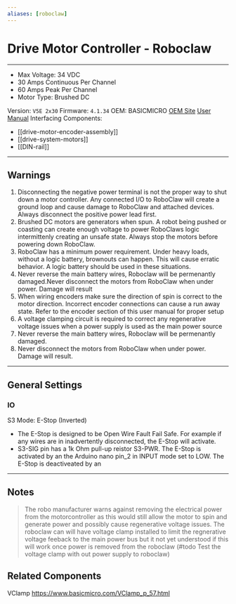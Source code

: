 ```yaml
---
aliases: [roboclaw]
---
```


# Drive Motor Controller - Roboclaw
---
- Max Voltage: 34 VDC
- 30 Amps Continuous Per Channel
- 60 Amps Peak Per Channel
- Motor Type: Brushed DC

Version: `V5E 2x30`
Firmware: `4.1.34`
OEM: BASICMICRO
[OEM Site](https://www.basicmicro.com/RoboClaw-2x30A-Motor-Controller_p_9.html)
[User Manual](https://downloads.basicmicro.com/docs/roboclaw_user_manual.pdf)
Interfacing Components:
- [[drive-motor-encoder-assembly]]
- [[drive-system-motors]]
- [[DIN-rail]]

---

## Warnings
1. Disconnecting the negative power terminal is not the proper way to shut down a motor controller. Any connected I/O to RoboClaw will create a ground loop and cause damage to RoboClaw and attached devices. Always disconnect the positive power lead first.
2. Brushed DC motors are generators when spun. A robot being pushed or coasting can create enough voltage to power RoboClaws logic intermittenly creating an unsafe state. Always stop the motors before powering down RoboClaw.
3. RoboClaw has a minimum power requirement. Under heavy loads, without a logic battery, brownouts can happen. This will cause erratic behavior. A logic battery should be used in these situations.
4. Never reverse the main battery wires, Roboclaw will be permenantly damaged.Never disconnect the motors from RoboClaw when under power. Damage will result
5. When wiring encoders make sure the direction of spin is correct to the motor direction. Incorrect encoder connections can cause a run away state. Refer to the encoder section of this user manual for proper setup
6.  A voltage clamping circuit is required to correct any regenerative voltage issues when a power supply is used as the main power source
7.  Never reverse the main battery wires, Roboclaw will be permenantly damaged. 
8.  Never disconnect the motors from RoboClaw when under power. Damage will result.

---

## General Settings
### IO
S3 Mode: E-Stop (Inverted)
- The E-Stop is designed to be Open Wire Fault Fail Safe. For example if any wires are in inadvertently disconnected, the E-Stop will activate.
- S3-SIG pin has a 1k Ohm pull-up reistor S3-PWR. The E-Stop is activated by an the Arduino nano pin_2 in INPUT mode set to LOW. The E-Stop is deactiveated by an 

---

## Notes

>The robo manufacturer warns against removing the electrical power from the motorcontroller as this would still allow the motor to spin and generate power and possibly cause regenerative voltage issues. The roboclaw can will have voltage clamp installed to limit the regnerative voltage feeback to the main power bus but it not yet understood if this will work once power is removed from the roboclaw (#todo Test the voltage clamp with out power supply to roboclaw)

## Related Components
VClamp https://www.basicmicro.com/VClamp_p_57.html








